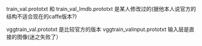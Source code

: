 train_val.prototxt 和 train_val_lmdb.prototxt 是某人修改过的(据他本人说官方的结构不适合现在的caffe版本?)

vggtrain_val.prototxt 是比较官方的版本
vggtrain_valinput.prototxt 输入层是直接的图像(迷之失败了）
